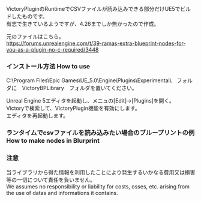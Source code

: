 VictoryPluginのRuntimeでCSVファイルが読み込みできる部分だけUE5でビルドしたものです。  
有志で生きているようですが、4.26までしか無かったので作成。  

元のファイルはこちら。  
https://forums.unrealengine.com/t/39-ramas-extra-blueprint-nodes-for-you-as-a-plugin-no-c-required/3448  

### インストール方法 How to use
C:\Program Files\Epic Games\UE_5.0\Engine\Plugins\Experimental\　フォルダに　VictoryBPLibrary　フォルダを置いてください。

Unreal Engine 5エディタを起動し、メニュの[Edit]→[Plugins]を開く。  
Victoryで検索して、VictoryPlugin機能を有効にします。  
エディタを再起動します。

### ランタイムでcsvファイルを読み込みたい場合のブループリントの例　How to make nodes in Blurprint

### 注意
当ライブラリから得た情報を利用したことにより発生するいかなる費用又は損害等の一切について責任を負いません。  
We assumes no responsibility or liability for costs, osses, etc. arising from the use of datas and informations it contains.  
